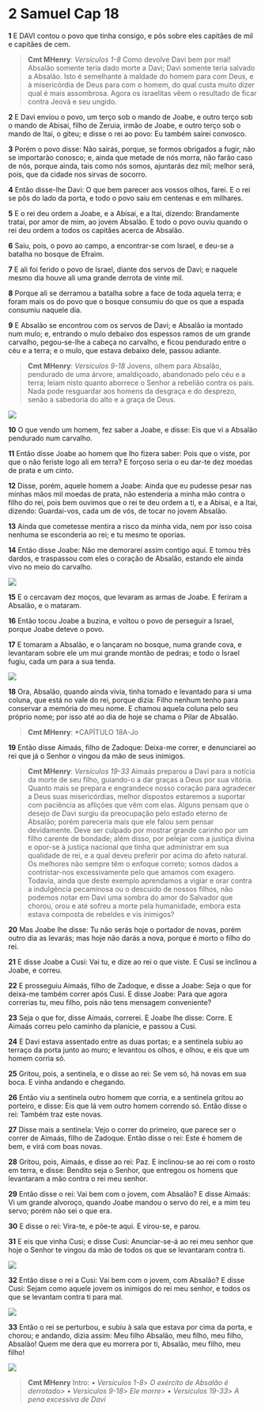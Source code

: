 # 2 Samuel Cap 18

**1** 	E DAVI contou o povo que tinha consigo, e pôs sobre eles capitães de mil e capitães de cem.

> **Cmt MHenry**: *Versículos 1-8* Como devolve Davi bem por mal! Absalão somente teria dado morte a Davi; Davi somente teria salvado a Absalão. Isto é semelhante à maldade do homem para com Deus, e à misericórdia de Deus para com o homem, do qual custa muito dizer qual é mais assombrosa. Agora os israelitas vêem o resultado de ficar contra Jeová e seu ungido.

**2** 	E Davi enviou o povo, um terço sob o mando de Joabe, e outro terço sob o mando de Abisai, filho de Zeruia, irmão de Joabe, e outro terço sob o mando de Itai, o giteu; e disse o rei ao povo: Eu também sairei convosco.

**3** 	Porém o povo disse: Não sairás, porque, se formos obrigados a fugir, não se importarão conosco; e, ainda que metade de nós morra, não farão caso de nós, porque ainda, tais como nós somos, ajuntarás dez mil; melhor será, pois, que da cidade nos sirvas de socorro.

**4** 	Então disse-lhe Davi: O que bem parecer aos vossos olhos, farei. E o rei se pôs do lado da porta, e todo o povo saiu em centenas e em milhares.

**5** 	E o rei deu ordem a Joabe, e a Abisai, e a Itai, dizendo: Brandamente tratai, por amor de mim, ao jovem Absalão. E todo o povo ouviu quando o rei deu ordem a todos os capitães acerca de Absalão.

**6** 	Saiu, pois, o povo ao campo, a encontrar-se com Israel, e deu-se a batalha no bosque de Efraim.

**7** 	E ali foi ferido o povo de Israel, diante dos servos de Davi; e naquele mesmo dia houve ali uma grande derrota de vinte mil.

**8** 	Porque ali se derramou a batalha sobre a face de toda aquela terra; e foram mais os do povo que o bosque consumiu do que os que a espada consumiu naquele dia.

**9** 	E Absalão se encontrou com os servos de Davi; e Absalão ia montado num mulo; e, entrando o mulo debaixo dos espessos ramos de um grande carvalho, pegou-se-lhe a cabeça no carvalho, e ficou pendurado entre o céu e a terra; e o mulo, que estava debaixo dele, passou adiante.

> **Cmt MHenry**: *Versículos 9-18* Jovens, olhem para Absalão, pendurado de uma árvore, amaldiçoado, abandonado pelo céu e a terra; leiam nisto quanto aborrece o Senhor a rebelião contra os pais. Nada pode resguardar aos homens da desgraça e do desprezo, senão a sabedoria do alto e a graça de Deus.

![](../Images/SweetPublishing/10-18-1.jpg) 

**10** 	O que vendo um homem, fez saber a Joabe, e disse: Eis que vi a Absalão pendurado num carvalho.

**11** 	Então disse Joabe ao homem que lho fizera saber: Pois que o viste, por que o não feriste logo ali em terra? E forçoso seria o eu dar-te dez moedas de prata e um cinto.

**12** 	Disse, porém, aquele homem a Joabe: Ainda que eu pudesse pesar nas minhas mãos mil moedas de prata, não estenderia a minha mão contra o filho do rei, pois bem ouvimos que o rei te deu ordem a ti, e a Abisai, e a Itai, dizendo: Guardai-vos, cada um de vós, de tocar no jovem Absalão.

**13** 	Ainda que cometesse mentira a risco da minha vida, nem por isso coisa nenhuma se esconderia ao rei; e tu mesmo te oporias.

**14** 	Então disse Joabe: Não me demorarei assim contigo aqui. E tomou três dardos, e traspassou com eles o coração de Absalão, estando ele ainda vivo no meio do carvalho.

![](../Images/SweetPublishing/10-18-2.jpg) 

**15** 	E o cercavam dez moços, que levaram as armas de Joabe. E feriram a Absalão, e o mataram.

**16** 	Então tocou Joabe a buzina, e voltou o povo de perseguir a Israel, porque Joabe deteve o povo.

**17** 	E tomaram a Absalão, e o lançaram no bosque, numa grande cova, e levantaram sobre ele um mui grande montão de pedras; e todo o Israel fugiu, cada um para a sua tenda.

![](../Images/SweetPublishing/10-18-3.jpg) 

**18** 	Ora, Absalão, quando ainda vivia, tinha tomado e levantado para si uma coluna, que está no vale do rei, porque dizia: Filho nenhum tenho para conservar a memória do meu nome. E chamou aquela coluna pelo seu próprio nome; por isso até ao dia de hoje se chama o Pilar de Absalão.

> **Cmt MHenry**: *CAPÍTULO 18A-Jo

**19** 	Então disse Aimaás, filho de Zadoque: Deixa-me correr, e denunciarei ao rei que já o Senhor o vingou da mão de seus inimigos.

> **Cmt MHenry**: *Versículos 19-33* Aimaás preparou a Davi para a notícia da morte de seu filho, guiando-o a dar graças a Deus por sua vitória. Quanto mais se prepara e engrandece nosso coração para agradecer a Deus suas misericórdias, melhor dispostos estaremos a suportar com paciência as aflições que vêm com elas. Alguns pensam que o desejo de Davi surgiu da preocupação pelo estado eterno de Absalão; porém pareceria mais que ele falou sem pensar devidamente. Deve ser culpado por mostrar grande carinho por um filho carente de bondade; além disso, por pelejar com a justiça divina e opor-se à justiça nacional que tinha que administrar em sua qualidade de rei, e a qual deveu preferir por acima do afeto natural. Os melhores não sempre têm o enfoque correto; somos dados a contristar-nos excessivamente pelo que amamos com exagero. Todavia, ainda que deste exemplo aprendamos a vigiar e orar contra a indulgência pecaminosa ou o descuido de nossos filhos, não podemos notar em Davi uma sombra do amor do Salvador que chorou, orou e até sofreu a morte pela humanidade, embora esta estava composta de rebeldes e vis inimigos?

**20** 	Mas Joabe lhe disse: Tu não serás hoje o portador de novas, porém outro dia as levarás; mas hoje não darás a nova, porque é morto o filho do rei.

**21** 	E disse Joabe a Cusi: Vai tu, e dize ao rei o que viste. E Cusi se inclinou a Joabe, e correu.

**22** 	E prosseguiu Aimaás, filho de Zadoque, e disse a Joabe: Seja o que for deixa-me também correr após Cusi. E disse Joabe: Para que agora correrias tu, meu filho, pois não tens mensagem conveniente?

**23** 	Seja o que for, disse Aimaás, correrei. E Joabe lhe disse: Corre. E Aimaás correu pelo caminho da planície, e passou a Cusi.

**24** 	E Davi estava assentado entre as duas portas; e a sentinela subiu ao terraço da porta junto ao muro; e levantou os olhos, e olhou, e eis que um homem corria só.

**25** 	Gritou, pois, a sentinela, e o disse ao rei: Se vem só, há novas em sua boca. E vinha andando e chegando.

**26** 	Então viu a sentinela outro homem que corria, e a sentinela gritou ao porteiro, e disse: Eis que lá vem outro homem correndo só. Então disse o rei: Também traz este novas.

**27** 	Disse mais a sentinela: Vejo o correr do primeiro, que parece ser o correr de Aimaás, filho de Zadoque. Então disse o rei: Este é homem de bem, e virá com boas novas.

**28** 	Gritou, pois, Aimaás, e disse ao rei: Paz. E inclinou-se ao rei com o rosto em terra, e disse: Bendito seja o Senhor, que entregou os homens que levantaram a mão contra o rei meu senhor.

**29** 	Então disse o rei: Vai bem com o jovem, com Absalão? E disse Aimaás: Vi um grande alvoroço, quando Joabe mandou o servo do rei, e a mim teu servo; porém não sei o que era.

**30** 	E disse o rei: Vira-te, e põe-te aqui. E virou-se, e parou.

**31** 	E eis que vinha Cusi; e disse Cusi: Anunciar-se-á ao rei meu senhor que hoje o Senhor te vingou da mão de todos os que se levantaram contra ti.

![](../Images/SweetPublishing/10-18-4.jpg) 

**32** 	Então disse o rei a Cusi: Vai bem com o jovem, com Absalão? E disse Cusi: Sejam como aquele jovem os inimigos do rei meu senhor, e todos os que se levantam contra ti para mal.

![](../Images/SweetPublishing/10-18-5.jpg) 

**33** 	Então o rei se perturbou, e subiu à sala que estava por cima da porta, e chorou; e andando, dizia assim: Meu filho Absalão, meu filho, meu filho, Absalão! Quem me dera que eu morrera por ti, Absalão, meu filho, meu filho!

![](../Images/SweetPublishing/10-18-6.jpg) 


> **Cmt MHenry** Intro: *• Versículos 1-8*> *O exército de Absalão é derrotado*> *• Versículos 9-18*> *Ele morre*> *• Versículos 19-33*> *A pena excessiva de Davi*